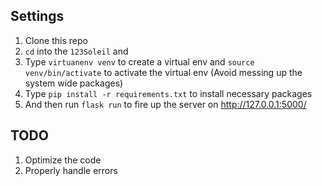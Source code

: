 
## Settings

1. Clone this repo
2.  `cd` into the `123Soleil` and 
3.  Type `virtuanenv venv` to create a virtual env and  `source venv/bin/activate` to activate the virtual env (Avoid messing up the system wide packages)
4. Type `pip install -r requirements.txt`  to install necessary packages
5. And then run `flask run` to fire up the server on http://127.0.0.1:5000/ 

## TODO 
1. Optimize the code
2. Properly handle errors


